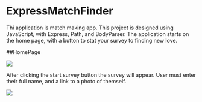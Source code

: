 # ExpressMatchFinder
Thi application is match making app. This project is designed using JavaScript, with Express, Path, and BodyParser.
The application starts on the home page, with a button to stat your survey to finding new love.

##HomePage

![](images/readMe1.png)


After clicking the start survey button the survey will appear. User must enter their full name, and a link to a photo of themself.

![](images/readMe2.png)
